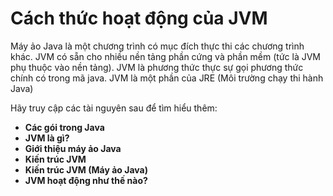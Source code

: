 # Cách thức hoạt động của JVM
Máy ảo Java là một chương trình có mục đích thực thi các chương trình khác. JVM có sẵn cho nhiều nền tảng phần cứng và phần mềm (tức là JVM phụ thuộc vào nền tảng). JVM là phương thức thực sự gọi phương thức chính có trong mã java. JVM là một phần của JRE (Môi trường chạy thi hành Java)

Hãy truy cập các tài nguyên sau để tìm hiểu thêm:
- **Các gói trong Java**
- **JVM là gì?**
- **Giới thiệu máy ảo Java**
- **Kiến trúc JVM**
- **Kiến trúc JVM (Máy ảo Java)**
- **JVM hoạt động như thế nào?**
